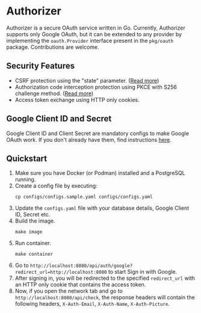 # Authorizer

Authorizer is a secure OAuth service written in Go. Currently, Authorizer supports only Google OAuth, but
it can be extended to any provider by implementing the `oauth.Provider` interface present in the `pkg/oauth` package.
Contributions are welcome.

## Security Features

- CSRF protection using the "state" parameter. ([Read more](https://datatracker.ietf.org/doc/html/rfc6749#section-10.12))
- Authorization code interception protection using PKCE with S256 challenge method. ([Read more](https://datatracker.ietf.org/doc/html/rfc7636))
- Access token exchange using HTTP only cookies.

## Google Client ID and Secret

Google Client ID and Client Secret are mandatory configs to make Google OAuth work.
If you don't already have them, find instructions [here](https://developers.google.com/identity/gsi/web/guides/get-google-api-clientid).

## Quickstart

1. Make sure you have Docker (or Podman) installed and a PostgreSQL running.
2. Create a config file by executing:
    ```
    cp configs/configs.sample.yaml configs/configs.yaml
    ```
3. Update the `configs.yaml` file with your database details, Google Client ID, Secret etc.
4. Build the image.
    ```
    make image
    ```
5. Run container.
    ```
    make container
    ```
6. Go to `http://localhost:8080/api/auth/google?redirect_url=http://localhost:8080` to start Sign in with Google.
7. After signing in, you will be redirected to the specified `redirect_url` with an HTTP only cookie that contains the 
access token.
8. Now, if you open the network tab and go to `http://localhost:8080/api/check`, the response headers will contain the
following headers, `X-Auth-Email`, `X-Auth-Name`, `X-Auth-Picture`.
